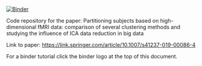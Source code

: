 [![Binder](https://mybinder.org/badge_logo.svg)](https://mybinder.org/v2/gh/jeffreydurieux/SpecialIssue/master?filepath=P1_tutorial.ipynb)

Code repository for the paper: Partitioning subjects based on high-dimensional fMRI data: comparison of several clustering methods and studying the influence of ICA data reduction in big data

Link to paper: https://link.springer.com/article/10.1007/s41237-019-00086-4

For a binder tutorial click the binder logo at the top of this document.
